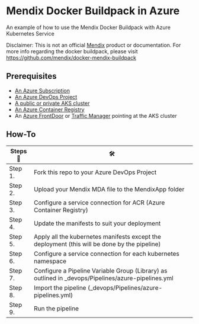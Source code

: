 # Mendix Docker Buildpack in Azure
An example of how to use the Mendix Docker Buildpack with Azure Kubernetes Service

Disclaimer: This is not an official [Mendix](https://www.mendix.com/) product or documentation.
For more info regarding the docker buildpack, please visit https://github.com/mendix/docker-mendix-buildpack

## Prerequisites

* [An Azure Subscription](https://azure.microsoft.com/en-gb/free/)
* [An Azure DevOps Project](https://dev.azure.com)
* [A public or private AKS cluster](https://docs.microsoft.com/en-us/azure/aks/intro-kubernetes)
* [An Azure Container Registry](https://docs.microsoft.com/en-us/azure/container-registry/container-registry-intro)
* An [Azure FrontDoor](https://docs.microsoft.com/en-us/azure/frontdoor/front-door-overview) or [Traffic Manager](https://docs.microsoft.com/en-us/azure/traffic-manager/traffic-manager-overview) pointing at the AKS cluster

## How-To
| Steps 📝 | 🛠 |
| - | - |
| Step 1. | Fork this repo to your Azure DevOps Project |
| Step 2. | Upload your Mendix MDA file to the MendixApp folder |
| Step 3. | Configure a service connection for ACR (Azure Container Registry) |
| Step 4. | Update the manifests to suit your deployment |
| Step 5. | Apply all the kubernetes manifests except the deployment (this will be done by the pipeline) |
| Step 6. | Configure a service connection for each kubernetes namespace |
| Step 7. | Configure a Pipeline Variable Group (Library) as outlined in _devops/Pipelines/azure-pipelines.yml |
| Step 8. | Import the pipeline (_devops/Pipelines/azure-pipelines.yml) |
| Step 9. | Run the pipeline |
